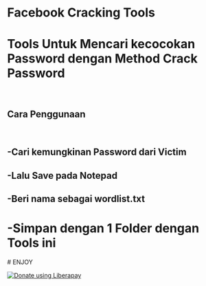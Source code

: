 # Facebook Cracking Tools
<h1>Tools Untuk Mencari kecocokan Password dengan Method Crack Password</h1>
<br><h2>Cara Penggunaan</h2></br>
<h2>-Cari kemungkinan Password dari Victim
<h2>-Lalu Save pada Notepad
<h2><b>-Beri nama sebagai wordlist.txt</h2></b>
 <h1><b>-Simpan dengan 1 Folder dengan Tools ini</b></h1>
# ENJOY
 

<noscript><a href="https://liberapay.com/TheSploit/donate"><img alt="Donate using Liberapay" src="https://liberapay.com/assets/widgets/donate.svg"></a></noscript>
